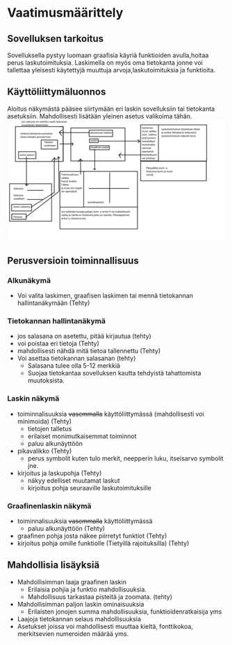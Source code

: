 # Vaatimusmäärittely


## Sovelluksen tarkoitus
Sovelluksella pystyy luomaan graafisia käyriä funktioiden avulla,hoitaa perus laskutoimituksia. Laskimella on myös oma tietokanta  jonne voi tallettaa yleisesti käytettyjä muuttuja arvoja,laskutoimituksia ja funktioita.



## Käyttöliittymäluonnos
Aloitus näkymästä pääsee siirtymään eri laskin sovelluksiin tai tietokanta asetuksiin. Mahdollisesti lisätään yleinen asetus valikoima tähän. 
<img src="https://raw.githubusercontent.com/JaakkoRE/ot-harjoitustyo/master/Laskin%20Sovellus/Dokumentaatio/Kaavio.png" width="1000">

## Perusversioin toiminnallisuus
### Alkunäkymä 
- Voi valita laskimen, graafisen laskimen tai mennä tietokannan hallintanäkymään (Tehty)
 ### Tietokannan hallintanäkymä
- jos salasana on asetettu, pitää kirjautua (tehty)
- voi poistaa eri tietoja (Tehty)
- mahdollisesti nähdä mitä tietoa tallennettu (Tehty)
- Voi asettaa tietokannan salasanan (tehty)
  - Salasana tulee olla 5-12 merkkiä
  - Suojaa tietokantaa sovelluksen kautta tehdyistä tahattomista muutoksista.

### Laskin näkymä
- toiminnalisuuksia <s>vasemmalla</s> käyttöliittymässä (mahdollisesti voi minimoida) (Tehty)
  - tietojen talletus 
  - erilaiset monimutkaisemmat toiminnot
  - paluu alkunäyttöön
- pikavalikko (Tehty)
  - perus symbolit kuten tulo merkit, neepperin luku, itseisarvo symbolit jne.
- kirjoitus ja laskupohja (Tehty)
  - näkyy edelliset muutamat laskut
  - kirjoitus pohja seuraaville laskutoimituksille
### Graafinenlaskin näkymä 
- toiminnalisuuksia <s>vasemmalla</s> käyttöliittymässä
  - paluu alkunäyttöön (Tehty)
- graafinen pohja josta näkee piirretyt funktiot (Tehty)
- kirjoitus pohja omille funktiolle (Tietyillä rajoituksilla) (Tehty)

## Mahdollisia lisäyksiä
- Mahdollisimman laaja graafinen laskin  
  - Erilaisia pohjia ja funktio mahdollisuuksia.
  - Mahdollisuus tarkastaa pisteitä ja zoomata. (tehty)
- Mahdollisimman paljon laskin ominaisuuksia
  - Erilaisten jonojen summa mahdollisuuksia, funktioidenratkaisija yms 
- Laajoja tietokannan selaus mahdollisuuksia
- Asetukset joissa voi mahdollisesti muuttaa kieltä, fonttikokoa, merkitsevien numeroiden määrää yms.


 

